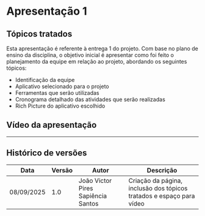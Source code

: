 # Apresentação 1

## Tópicos tratados

Esta apresentação é referente à entrega 1 do projeto. Com base no plano de ensino da disciplina, o objetivo inicial é apresentar como foi feito o planejamento da equipe em relação ao projeto, abordando os seguintes tópicos:

- Identificação da equipe
- Aplicativo selecionado para o projeto
- Ferramentas que serão utilizadas
- Cronograma detalhado das atividades que serão realizadas
- Rich Picture do aplicativo escolhido

## Vídeo da apresentação

---

## Histórico de versões

| Data       | Versão | Autor                                | Descrição                |
|------------|--------|--------------------------------------|--------------------------|
| 08/09/2025 | 1.0    | João Victor Pires Sapiência Santos   | Criação da página, inclusão dos tópicos tratados e espaço para vídeo |

